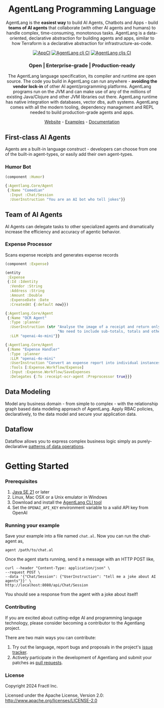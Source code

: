 <div align="center">

# AgentLang Programming Language

AgentLang is the **easiest way** to build AI Agents, Chatbots and Apps - build **teams of AI agents** that collaborate (with other AI agents and humans) to handle complex, time-consuming, monotonous tasks. AgentLang is a data-oriented, declarative abstraction for building agents and apps, similar to how Terraform is a declarative abstraction for infrastructure-as-code.

[![AppCI](https://github.com/agentlang-ai/agentlang/actions/workflows/app.yml/badge.svg)](https://github.com/agentlang-ai/agentlang/actions/workflows/app.yml)
[![AgentLang clj CI](https://github.com/agentlang-ai/agentlang/actions/workflows/agentlang-clj.yml/badge.svg)](https://github.com/agentlang-ai/agentlang/actions/workflows/agentlang-clj.yml)
[![AgentLang cljs CI](https://github.com/agentlang-ai/agentlang/actions/workflows/agentlang-cljs.yml/badge.svg)](https://github.com/agentlang-ai/agentlang/actions/workflows/agentlang-cljs.yml)

### **Open | Enterprise-grade | Production-ready**

The AgentLang language specification, its compiler and runtime are open source. The code you build in AgentLang can run anywhere - **avoiding the vendor lock-in** of other AI agent/programming platforms. AgentLang programs run on the JVM and can make use of any of the millions of existing Java/Clojure and other JVM libraries out there. AgentLang runtime has native integration with databases, vector dbs, auth systems. AgentLang comes with all the modern tooling, dependency management and REPL needed to build production-grade agents and apps.

[Website](https://agentlang-ai.github.io/agentlang/) - [Examples](#examples) - [Documentation](/docs/#readme)

</div>

## First-class AI Agents

Agents are a built-in language construct - developers can choose from one of the built-in agent-types, or easily add their own agent-types.

### Humor Bot

```clojure
(component :Humor)

{:Agentlang.Core/Agent
 {:Name "Comedian"
  :Input :Chat/Session
  :UserInstruction "You are an AI bot who tell jokes"}}
```
## Team of AI Agents

AI Agents can delegate tasks to other specialized agents and dramatically increase the efficiency and accuracy of agentic behavior.

### Expense Processor

Scans expense receipts and generates expense records

```clojure
(component :Expense)

(entity
 :Expense
 {:Id :Identity
  :Vendor :String
  :Address :String
  :Amount :Double
  :ExpenseDate :Date
  :CreatedAt {:default now}})

{:Agentlang.Core/Agent
 {:Name "OCR Agent"
  :Type :planner
  :UserInstruction (str "Analyse the image of a receipt and return only the items and their amounts. "
                        "No need to include sub-totals, totals and other data.")
  :LLM "openai-4o-mini"}}

{:Agentlang.Core/Agent
 {:Name "Expense Handler"
  :Type :planner
  :LLM "openai-4o-mini"
  :UserInstruction "Convert an expense report into individual instances of the expense entity."
  :Tools [:Expense.Workflow/Expense]
  :Input :Expense.Workflow/SaveExpenses
  :Delegates {:To :receipt-ocr-agent :Preprocessor true}}}
```
## Data Modeling

Model any business domain - from simple to complex - with the relationship graph based data modeling approach of AgentLang. Apply RBAC policies, declaratively, to the data model and secure your application data.

## Dataflow

Dataflow allows you to express complex business logic simply as purely-declarative [patterns of data operations](https://docs.agentlang.io/docs/concepts/declarative-dataflow).

# Getting Started

### Prerequisites

1. [Java SE 21](https://openjdk.org/projects/jdk/21/) or later
2. Linux, Mac OSX or a Unix emulator in Windows
3. Download and install the [AgentLang CLI tool](https://github.com/agentlang-ai/agentlang.cli)
4. Set the `OPENAI_API_KEY` environment variable to a valid API key from OpenAI

### Running your example

Save your example into a file named `chat.al`. Now you can run the chat-agent as,

```shell
agent /path/to/chat.al
```

Once the agent starts running, send it a message with an HTTP POST like,

```shell
curl --header "Content-Type: application/json" \
--request POST \
--data '{"Chat/Session": {"UserInstruction": "tell me a joke about AI agents"}}' \
http://localhost:8080/api/Chat/Session
```

You should see a response from the agent with a joke about itself!

### Contributing

If you are excited about cutting-edge AI and programming language technology, please consider becoming a contributor to the Agentlang project.

There are two main ways you can contribute:

  1. Try out the language, report bugs and proposals in the project's [issue tracker](https://github.com/agentlang-ai/agentlang/issues).
  2. Actively participate in the development of Agentlang and submit your patches as [pull requests](https://github.com/agentlang-ai/agentlang/pulls).

### License

Copyright 2024 Fractl Inc.

Licensed under the Apache License, Version 2.0:
http://www.apache.org/licenses/LICENSE-2.0
